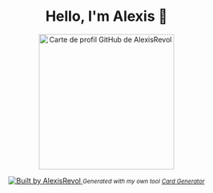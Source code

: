 <div align="center">
  <h1 align="center">Hello, I'm Alexis  👋</h1>
  
<p align="center">
  <img src="https://profile-card-generator-pi.vercel.app/api/card?user=AlexisRevol&template=dark" alt="Carte de profil GitHub de AlexisRevol" width="270" />
</p>

<p align="center">
   
  <a href="https://github.com/AlexisRevol/profile-card-generator">
    <img src="https://img.shields.io/badge/Built%20by-AlexisRevol-blueviolet?style=flat-square" alt="Built by AlexisRevol"/>
  </a>
  <small><em>Generated with my own tool <a href="https://github.com/AlexisRevol/profile-card-generator">Card Generator</a></em></small>
</p>

    
